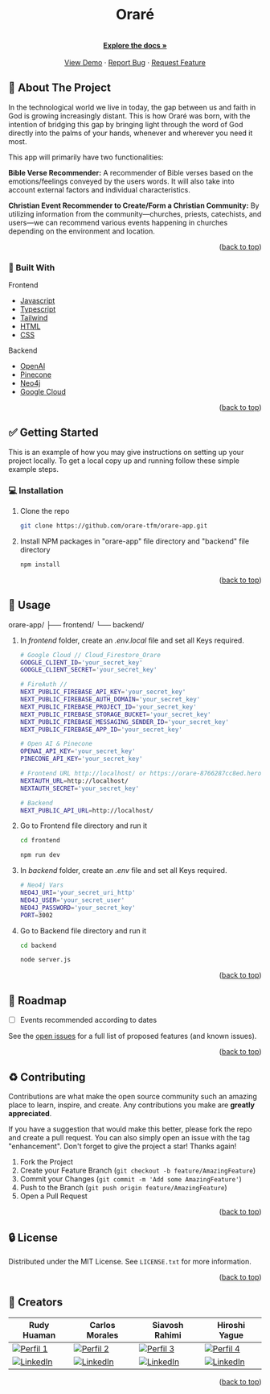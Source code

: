 <div id="top"></div>
<!--
[![Contributors][contributors-shield]][contributors-url]
[![Forks][forks-shield]][forks-url]
[![Stargazers][stars-shield]][stars-url]
[![Issues][issues-shield]][issues-url]
[![MIT License][license-shield]][license-url]
[![LinkedIn][linkedin-shield]][linkedin-url]
![Product Name Screen Shot][product-screenshot]
-->


<!-- PROJECT LOGO -->
<br />
<div align="center">
<h1 align="center">Oraré</h1>

  <p align="center">
    <br />
    <a href="https://github.com/orare-tfm/orare-app" ><strong>Explore the docs »</strong></a>
    <br />
    <br />
    <a href="https://orare-8766287cc8ed.herokuapp.com/" target="_blank">View Demo</a>
    ·
    <a href="https://github.com/orare-tfm/orare-app/issues">Report Bug</a>
    ·
    <a href="https://github.com/orare-tfm/orare-app/issues">Request Feature</a>
  </p>
</div>



<!-- ABOUT THE PROJECT -->
## :open_file_folder: About The Project



In the technological world we live in today, the gap between us and faith in God is growing increasingly distant. This is how Oraré was born, with the intention of bridging this gap by bringing light through the word of God directly into the palms of your hands, whenever and wherever you need it most.

This app will primarily have two functionalities:

**Bible Verse Recommender:**
A recommender of Bible verses based on the emotions/feelings conveyed by the users words. It will also take into account external factors and individual characteristics.

**Christian Event Recommender to Create/Form a Christian Community:**
By utilizing information from the community—churches, priests, catechists, and users—we can recommend various events happening in churches depending on the environment and location.



<p align="right">(<a href="#top">back to top</a>)</p>



### :rocket: Built With
Frontend
* [Javascript](https://developer.mozilla.org/en-US/docs/Web/JavaScript)
* [Typescript](https://www.typescriptlang.org/)
* [Tailwind](https://tailwindcss.com/)
* [HTML](https://developer.mozilla.org/en-US/docs/Web/HTML)
* [CSS](https://developer.mozilla.org/en-US/docs/Web/CSS)

Backend
* [OpenAI](https://platform.openai.com/docs/overview)
* [Pinecone](https://docs.pinecone.io/reference/api/introduction)
* [Neo4j](https://neo4j.com/docs/)
* [Google Cloud](https://cloud.google.com/)



<p align="right">(<a href="#top">back to top</a>)</p>



<!-- GETTING STARTED -->
## :white_check_mark: Getting Started

This is an example of how you may give instructions on setting up your project locally.
To get a local copy up and running follow these simple example steps.

### :computer: Installation

1. Clone the repo

   ```sh
   git clone https://github.com/orare-tfm/orare-app.git
   ```

2. Install NPM packages in "orare-app" file directory and "backend" file directory

   ```sh
   npm install
   ```

<p align="right">(<a href="#top">back to top</a>)</p>



<!-- USAGE EXAMPLES -->
## :pencil: Usage

orare-app/
    ├── frontend/
    └── backend/

1. In _frontend_ folder, create an _.env.local_ file and set all Keys required.

   ```sh
   # Google Cloud // Cloud_Firestore_Orare
   GOOGLE_CLIENT_ID='your_secret_key'
   GOOGLE_CLIENT_SECRET='your_secret_key'

   # FireAuth // 
   NEXT_PUBLIC_FIREBASE_API_KEY='your_secret_key'
   NEXT_PUBLIC_FIREBASE_AUTH_DOMAIN='your_secret_key'
   NEXT_PUBLIC_FIREBASE_PROJECT_ID='your_secret_key'
   NEXT_PUBLIC_FIREBASE_STORAGE_BUCKET='your_secret_key'
   NEXT_PUBLIC_FIREBASE_MESSAGING_SENDER_ID='your_secret_key'
   NEXT_PUBLIC_FIREBASE_APP_ID='your_secret_key'

   # Open AI & Pinecone
   OPENAI_API_KEY='your_secret_key'
   PINECONE_API_KEY='your_secret_key'

   # Frontend URL http://localhost/ or https://orare-8766287cc8ed.herokuapp.com/
   NEXTAUTH_URL=http://localhost/
   NEXTAUTH_SECRET='your_secret_key'

   # Backend 
   NEXT_PUBLIC_API_URL=http://localhost/
   ```

3. Go to Frontend file directory and run it

   ```sh
   cd frontend
   ```
   ```sh
   npm run dev
   ```

4. In _backend_ folder, create an _.env_ file and set all Keys required.

   ```sh
   # Neo4j Vars
   NEO4J_URI='your_secret_uri_http'
   NEO4J_USER='your_secret_user'
   NEO4J_PASSWORD='your_secret_key'
   PORT=3002

   ```

4. Go to Backend file directory and run it

   ```sh
   cd backend
   ```
   ```sh
   node server.js
   ```

<p align="right">(<a href="#top">back to top</a>)</p>



<!-- ROADMAP -->
## :dart: Roadmap

- [ ] Events recommended according to dates


See the [open issues](https://github.com/orare-tfm/orare-app/issues) for a full list of proposed features (and known issues).

<p align="right">(<a href="#top">back to top</a>)</p>



<!-- CONTRIBUTING -->
## :recycle: Contributing

Contributions are what make the open source community such an amazing place to learn, inspire, and create. Any contributions you make are **greatly appreciated**.

If you have a suggestion that would make this better, please fork the repo and create a pull request. You can also simply open an issue with the tag "enhancement".
Don't forget to give the project a star! Thanks again!

1. Fork the Project
2. Create your Feature Branch (`git checkout -b feature/AmazingFeature`)
3. Commit your Changes (`git commit -m 'Add some AmazingFeature'`)
4. Push to the Branch (`git push origin feature/AmazingFeature`)
5. Open a Pull Request

<p align="right">(<a href="#top">back to top</a>)</p>



<!-- LICENSE -->
## :lock: License

Distributed under the MIT License. See `LICENSE.txt` for more information.

<p align="right">(<a href="#top">back to top</a>)</p>



<!-- CONTACT -->
## :wave: Creators

| Rudy Huaman | Carlos Morales | Siavosh Rahimi | Hiroshi Yague |
| -------- | -------- | -------- | -------- |
| [![Perfil 1](https://github.com/paolobang.png)](https://github.com/paolobang)  | [![Perfil 2](https://github.com/carlosml23.png)](https://github.com/carlosml23) | [![Perfil 3](https://github.com/siavoshrahimi.png)](https://github.com/siavoshrahimi) | [![Perfil 4](https://github.com/hiroshiyague.png)](https://github.com/hiroshiyague) |
| [![LinkedIn][linkedin-shield]](https://www.linkedin.com/in/rudyhuaman/) | [![LinkedIn][linkedin-shield]](https://www.linkedin.com/in/carlosmoraleslascano/) | [![LinkedIn][linkedin-shield]](https://www.linkedin.com/in/siavosh-rahimi-8000a0159/) | [![LinkedIn][linkedin-shield]](https://www.linkedin.com/in/hiroshiyague/) |


<p align="right">(<a href="#top">back to top</a>)</p>


<!-- MARKDOWN LINKS & IMAGES -->
<!-- https://www.markdownguide.org/basic-syntax/#reference-style-links -->
[contributors-shield]: https://img.shields.io/github/contributors/orare-tfm/orare-app.svg?style=for-the-badge
[contributors-url]: https://github.com/orare-tfm/orare-app/graphs/contributors
[forks-shield]: https://img.shields.io/github/forks/orare-tfm/orare-app.svg?style=for-the-badge
[forks-url]: https://github.com/orare-tfm/orare-app/network/members
[stars-shield]: https://img.shields.io/github/starsorare-tfm/orare-app.svg?style=for-the-badge
[stars-url]: https://github.com/orare-tfm/orare-app/stargazers
[issues-shield]: https://img.shields.io/github/issues/orare-tfm/orare-app.svg?style=for-the-badge
[issues-url]: https://github.com/orare-tfm/orare-app/issues
[license-shield]: https://img.shields.io/github/license/orare-tfm/orare-app.svg?style=for-the-badge
[license-url]: https://github.com/orare-tfm/orare-app/blob/master/LICENSE.txt
[linkedin-shield]: https://img.shields.io/badge/LinkedIn-0077B5?style=for-the-badge&logo=linkedin&logoColor=white
[product-screenshot]: /assets/screen.png
